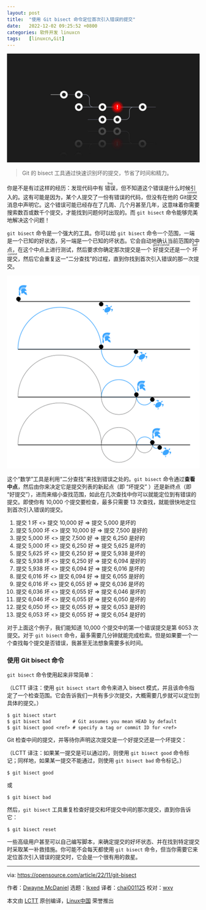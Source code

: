 ```yaml
---
layout: post
title:	"使用 Git bisect 命令定位首次引入错误的提交"
date:	2022-12-02 09:25:52 +0800 
categories:	软件开发 linuxcn 
tags:	[linuxcn,Git]
---
```



![](/Asserts/Images/album/202212/02/092549j2o7h9cif3hcu34z.jpg)



> 
> Git 的 bisect 工具通过快速识别坏的提交，节省了时间和精力。
> 
> 
> 


你是不是有过这样的经历：发现代码中有 <ruby> 错误 <rt>  bug </rt></ruby>，但不知道这个错误是什么时候引入的。这有可能是因为，某个人提交了一份有错误的代码，但没有在他的 Git <ruby> 提交 <rt>  commit </rt></ruby> 消息中声明它。这个错误可能已经存在了几周、几个月甚至几年，这意味着你需要搜索数百或数千个提交，才能找到问题何时出现的。而 `git bisect` 命令能够完美地解决这个问题！


`git bisect` 命令是一个强大的工具。你可以给 `git bisect` 命令一个范围，一端是一个已知的好状态，另一端是一个已知的坏状态。它会自动地确认当前范围的中点，在这个中点上进行测试，然后要求你确定那次提交是一个 <ruby> 好提交 <rt>  good commit </rt></ruby> 还是一个 <ruby> 坏提交 <rt>  bad commit </rt></ruby>，然后它会重复这一“二分查找”的过程，直到你找到首次引入错误的那一次提交。


![Image of Zeno's paradox of Achilles.](/Asserts/Images/album/202212/02/092553nxio349j8ii9aa9f.png)


这个“数学”工具是利用“二分查找”来找到错误之处的。`git bisect` 命令通过**查看中点**，然后由你来决定它是提交列表的新起点（即 “坏提交” ）还是新终点（即 “好提交”），进而来缩小查找范围，如此在几次查找中你可以就能定位到有错误的提交。即使你有 10,000 个提交要检查，最多只需要 13 次查找，就能很快地定位到首次引入错误的提交。


1. 提交 1 坏 <> 提交 10,000 好 => 提交 5,000 是坏的
2. 提交 5,000 坏 <> 提交 10,000 好 => 提交 7,500 是好的
3. 提交 5,000 坏 <> 提交 7,500 好 => 提交 6,250 是好的
4. 提交 5,000 坏 <> 提交 6,250 好 => 提交 5,625 是坏的
5. 提交 5,625 坏 <> 提交 6,250 好 => 提交 5,938 是坏的
6. 提交 5,938 坏 <> 提交 6,250 好 => 提交 6,094 是好的
7. 提交 5,938 坏 <> 提交 6,094 好 => 提交 6,016 是坏的
8. 提交 6,016 坏 <> 提交 6,094 好 => 提交 6,055 是好的
9. 提交 6,016 坏 <> 提交 6,055 好 => 提交 6,036 是坏的
10. 提交 6,036 坏 <> 提交 6,055 好 => 提交 6,046 是坏的
11. 提交 6,046 坏 <> 提交 6,055 好 => 提交 6,050 是坏的
12. 提交 6,050 坏 <> 提交 6,055 好 => 提交 6,053 是好的
13. 提交 6,053 坏 <> 提交 6,055 好 => 提交 6,054 是好的


对于上面这个例子，我们能知道 10,000 个提交中的第一个错误提交是第 6053 次提交。对于 `git bisect` 命令，最多需要几分钟就能完成检索。但是如果要一个一个查找每个提交是否错误，我甚至无法想象需要多长时间。


### 使用 Git bisect 命令


`git bisect` 命令使用起来非常简单：


（LCTT 译注：使用 `git bisect start` 命令来进入 bisect 模式，并且该命令指定了一个检查范围。它会告诉我们一共有多少次提交，大概需要几步就可以定位到具体的提交。）



```
$ git bisect start
$ git bisect bad        # Git assumes you mean HEAD by default
$ git bisect good <ref> # specify a tag or commit ID for <ref>

```

Git 检查中间的提交，并等待你声明这次提交是一个好提交还是一个坏提交：


（LCTT 译注：如果某一提交是可以通过的，则使用 `git bisect good` 命令标记；同样地，如果某一提交不能通过，则使用 `git bisect bad` 命令标记。）



```
$ git bisect good

```

或



```
$ git bisect bad

```

然后，`git bisect` 工具重复检查好提交和坏提交中间的那次提交，直到你告诉它：



```
$ git bisect reset

```

一些高级用户甚至可以自己编写脚本，来确定提交的好坏状态、并在找到特定提交时采取某一补救措施。你可能不会每天都使用 `git bisect` 命令，但当你需要它来定位首次引入错误的提交时，它会是一个很有用的救星。




---


via: <https://opensource.com/article/22/11/git-bisect>


作者：[Dwayne McDaniel](https://opensource.com/users/dwaynemcdaniel) 选题：[lkxed](https://github.com/lkxed) 译者：[chai001125](https://github.com/chai001125) 校对：[wxy](https://github.com/wxy)


本文由 [LCTT](https://github.com/LCTT/TranslateProject) 原创编译，[Linux中国](https://linux.cn/) 荣誉推出
